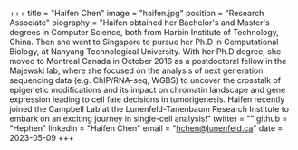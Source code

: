 +++ title = "Haifen Chen" image = "haifen.jpg" position = "Research Associate" biography = "Haifen obtained her Bachelor's and Master's degrees in Computer Science, both from Harbin Institute of Technology, China. Then she went to Singapore to pursue her Ph.D in Computational Biology, at Nanyang Technological University. With her Ph.D degree, she moved to Montreal Canada in October 2016 as a postdoctoral fellow in the Majewski lab, where she focused on the analysis of next generation sequencing data (e.g. ChIP/RNA-seq, WGBS) to uncover the crosstalk of epigenetic modifications and its impact on chromatin landscape and gene expression leading to cell fate decisions in tumorigenesis. Haifen recently joined the Campbell Lab at the Lunenfeld-Tanenbaum Research Institute to embark on an exciting journey in single-cell analysis!" twitter = "" github = "Hephen" linkedin = "Haifen Chen" email = "hchen@lunenfeld.ca" date = 2023-05-09 +++
